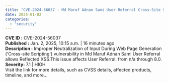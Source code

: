 ```yaml
---
title: "CVE-2024-56037 - Md Maruf Adnan Sami User Referral Cross-Site Scripting Vulnerability"
date: 2025-01-02
categories: 
  - "security"
---
```


**CVE ID :** CVE-2024-56037  
**Published :** Jan. 2, 2025, 10:15 a.m. | 16 minutes ago  
**Description :** Improper Neutralization of Input During Web Page Generation ('Cross-site Scripting') vulnerability in Md Maruf Adnan Sami User Referral allows Reflected XSS.This issue affects User Referral: from n/a through 8.0. 
**Severity:** 7.1 | HIGH  
Visit the link for more details, such as CVSS details, affected products, timeline, and more...
